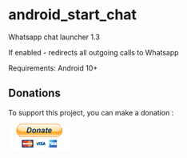# android_start_chat

Whatsapp chat launcher 1.3

If enabled - redirects all outgoing calls to Whatsapp

Requirements: Android 10+

## Donations
To support this project, you can make a donation :  

[![paypal](https://github.com/rustamspl/android_start_chat/blob/master/img/paypal_btn_donate.gif)](https://paypal.me/rustamspl)